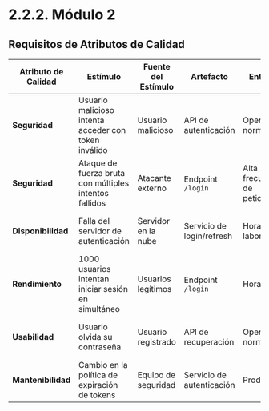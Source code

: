 # 2.2.2. Módulo 2

## Requisitos de Atributos de Calidad

| **Atributo de Calidad** | **Estímulo**                                      | **Fuente del Estímulo** | **Artefacto**               | **Entorno**             | **Respuesta**                                               | **Medida de Respuesta**                      |
|--------------------------|--------------------------------------------------|--------------------------|-----------------------------|--------------------------|------------------------------------------------------------|---------------------------------------------|
| **Seguridad**            | Usuario malicioso intenta acceder con token inválido | Usuario malicioso        | API de autenticación        | Operación normal         | El sistema rechaza la petición y registra el intento        | 100% de intentos inválidos generan error 401 en < 1s |
| **Seguridad**            | Ataque de fuerza bruta con múltiples intentos fallidos | Atacante externo         | Endpoint `/login`           | Alta frecuencia de peticiones | El sistema bloquea la cuenta o IP tras 5 intentos fallidos | Bloqueo aplicado en < 2s desde el 5° intento |
| **Disponibilidad**       | Falla del servidor de autenticación               | Servidor en la nube      | Servicio de login/refresh   | Horario laboral          | El sistema redirige la operación a un servidor en standby   | Disponibilidad ≥ 99.9% anual                 |
| **Rendimiento**          | 1000 usuarios intentan iniciar sesión en simultáneo | Usuarios legítimos       | Endpoint `/login`           | Hora pico               | El sistema procesa concurrentemente las solicitudes        | Tiempo de respuesta ≤ 2 segundos             |
| **Usabilidad**           | Usuario olvida su contraseña                      | Usuario registrado       | API de recuperación         | Operación normal         | El sistema envía enlace de recuperación al correo registrado | Email enviado en < 1 minuto                  |
| **Mantenibilidad**       | Cambio en la política de expiración de tokens     | Equipo de seguridad      | Servicio de autenticación   | Producción               | Se modifica parámetro de configuración sin afectar código   | Implementación en < 1 hora                   |